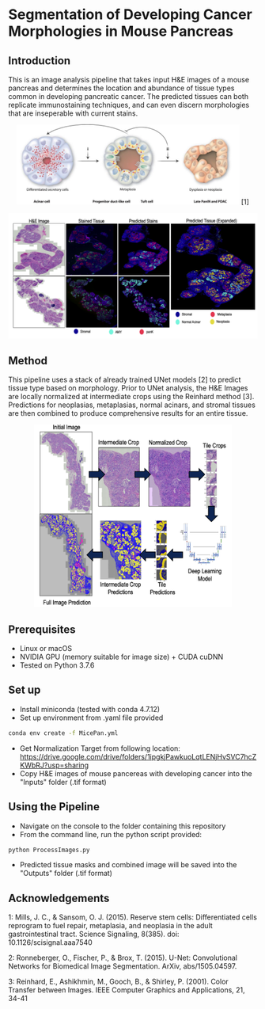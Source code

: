 # Segmentation of Developing Cancer Morphologies in Mouse Pancreas
## Introduction
This is an image analysis pipeline that takes input H&E images of a mouse pancreas and determines the location and abundance of tissue types common in developing pancreatic cancer. The predicted tissues can both replicate immunostaining techniques, and can even discern morphologies that are inseperable with current stains.

<p align='center'>
  <img src='assets/ADMProgression.jpg' width='450'/>
  [1]
</p> 

<p align='center'>
  <img src='assets/ExamplePredictions.png' width='700'/>
</p>

## Method
This pipeline uses a stack of already trained UNet models [2] to predict tissue type based on morphology. Prior to UNet analysis, the H&E Images are locally normalized at intermediate crops using the Reinhard method [3]. Predictions for neoplasias, metaplasias, normal acinars, and stromal tissues are then combined to produce comprehensive results for an entire tissue.

<p align='center'>
  <img src='assets/MethodologyWorkFlow.png' width='400'/>
</p>

## Prerequisites
- Linux or macOS
- NVIDIA GPU (memory suitable for image size) + CUDA cuDNN
- Tested on Python 3.7.6

## Set up
- Install miniconda (tested with conda 4.7.12)
- Set up environment from .yaml file provided
```bash
conda env create -f MicePan.yml
```
- Get Normalization Target from following location: https://drive.google.com/drive/folders/1ipgkjPawkuoLqtLENjHvSVC7hcZKWbRJ?usp=sharing
- Copy H&E images of mouse pancereas with developing cancer into the "Inputs" folder (.tif format)

## Using the Pipeline
- Navigate on the console to the folder containing this repository
- From the command line, run the python script provided:
```bash
python ProcessImages.py
```
- Predicted tissue masks and combined image will be saved into the "Outputs" folder (.tif format)

## Acknowledgements
1: Mills, J. C., & Sansom, O. J. (2015). Reserve stem cells: Differentiated cells reprogram to fuel repair, metaplasia, and neoplasia in the adult gastrointestinal tract. Science Signaling, 8(385). doi: 10.1126/scisignal.aaa7540

2: Ronneberger, O., Fischer, P., & Brox, T. (2015). U-Net: Convolutional Networks for Biomedical Image Segmentation. ArXiv, abs/1505.04597. 

3: Reinhard, E., Ashikhmin, M., Gooch, B., & Shirley, P. (2001). Color Transfer between Images. IEEE Computer Graphics and Applications, 21, 34-41






